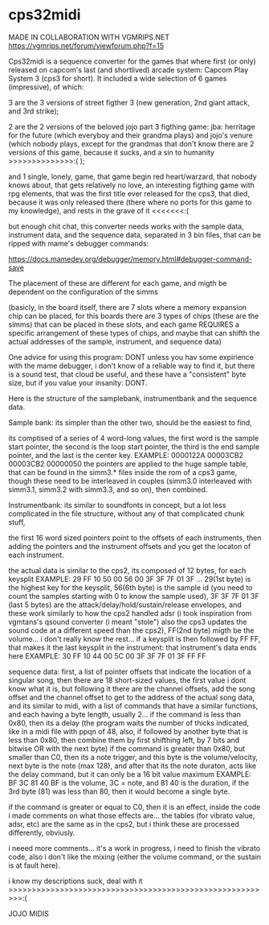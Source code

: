 # cps32midi
MADE IN COLLABORATION WITH VGMRIPS.NET https://vgmrips.net/forum/viewforum.php?f=15

Cps32midi is a sequence converter for the games that where first (or only) released on capcom's last (and shortlived) arcade system:
Capcom Play System 3 (cps3 for short).
It included a wide selection of 6 games (impressive), of which:

3 are the 3 versions of street figther 3 (new generation, 2nd giant attack, and 3rd strike);

2 are the 2 versions of the beloved jojo part 3 figthing game: 
         jba: herritage for the future (which everyboy and their grandma plays)
         and jojo's venure (which nobody plays, except for the grandmas that don't know there are 2 versions of this game, because it sucks, 
         and a sin to humanity >>>>>>>>>>>>>>:(    );

and 1 single, lonely, game, that game begin red heart/warzard, that nobody knows about, that gets relatively no love, 
an interesting figthing game with rpg elements, 
that was the first title ever released for the cps3, that died, 
because it was only released there (there where no ports for this game to my knowledge), 
and rests in the grave of it <<<<<<<:(

but enough chit chat, this converter needs works with the sample data, instrument data, and the sequence data, separated in 3 bin files, that can be ripped with mame's debugger commands:

https://docs.mamedev.org/debugger/memory.html#debugger-command-save

The placement of these are different for each game, and migth be dependent on the configuration of the simms 

(basicly, in the board itself, there are 7 slots where a memory expansion chip can be placed, for this boards there are 3 types of chips (these are the simms) that can be placed in these slots, and each game REQUIRES a specific arrangement of these types of chips, and maybe that can shifth the actual addresses of the sample, instrument, and sequence data)

One advice for using this program: DONT
unless you hav some expirience with the mame debugger, i don't know of a reliable way to find it, but there is a sound test, that cloud be useful, and these have a "consistent" byte size, but if you value your insanity: DONT.

Here is the structure of the samplebank, instrumentbank and the sequence data.

Sample bank:
its simpler than the other two, should be the easiest to find, 

its comptised of a series of 4 word-long values,
the first word is the sample start pointer, the second is the loop start pointer, the third is the end sample pointer, and the last is the center key.
EXAMPLE: 0000122A 00003CB2 00003CB2 00000050
the pointers are applied to the huge sample table, that can be found in the simm3.* files inside the rom of a cps3 game, though these need to be interleaved in couples (simm3.0 interleaved with simm3.1, simm3.2 with simm3.3, and so on), then combined.

Instrumentbank:
its similar to soundfonts in concept, but a lot less complicated in the file structure, without any of that complicated chunk stuff,

the first 16 word sized pointers point to the offsets of each instruments, then adding the pointers and the instrument offsets and you get the locaton of each instrument.

the actual data is similar to the cps2, its composed of 12 bytes, for each keysplit
EXAMPLE: 29 FF 10 50 00 56 00 3F 3F 7F 01 3F ...
29(1st byte) is the highest key for the keysplit, 56(6th byte) is the sample id 
(you need to count the samples starting with 0 to know the sample used), 3F 3F 7F 01 3F (last 5 bytes) are the attack/delay/hold/sustain/release envelopes, and these work similarly to how the cps2 handled adsr (i took inspiration from vgmtans's qsound converter (i meant "stole") 
also the cps3 updates the sound code at a different speed than the cps2), FF(2nd byte) migth be the volume... i don't really know the rest...
if a keysplit is then followed by FF FF, that makes it the last keysplit in the instrument: that instrument's data ends here
EXAMPLE: 30 FF 10 44 00 5C 00 3F 3F 7F 01 3F FF FF

sequence data:
first, a list of pointer offsets that indicate the location of a singular song, then there are 18 short-sized values, 
the first value i dont know what it is, but following it there are the channel offsets, add the song offset and the channel offset to get to the address of the actual song data, 
and its similar to midi, with a list of commands that have a similar functions, and each having a byte length, usually 2...
if the command is less than 0x80, then its a delay 
(the program waits the number of thicks indicated, like in a midi file with ppqn of 48, also, if followed by another byte that is less than 0x80, then combine them by first shifthing left, by 7 bits and bitwise OR with the next byte)
if the command is greater than 0x80, but smaller than C0, then its a note trigger, and this byte is the volume/velocity, next byte is the note (max 128), 
and after that its the note duraton, acts like the delay command, but it can only be a 16 bit value maximum
EXAMPLE: BF 3C 81 40
BF is the volume, 3C = note, and 81 40 is the duration, if the 3rd byte (81) was less than 80,  then it would become a single byte.

if the command is greater or equal to C0, then it is an effect, inside the code i made comments on what those effects are...
the tables (for vibrato value, adsr, etc) are the same as in the cps2, but i think these are processed differently, obviusly.


i neeed more comments...
it's a work in progress, i need to finish the vibrato code, also i don't like the mixing (either the volume command, or the sustain is at fault here).

i know my descriptions suck, 
deal  with it >>>>>>>>>>>>>>>>>>>>>>>>>>>>>>>>>>>>>>>>>>>>>>>>>>>>>>>>>:(

JOJO MIDIS
